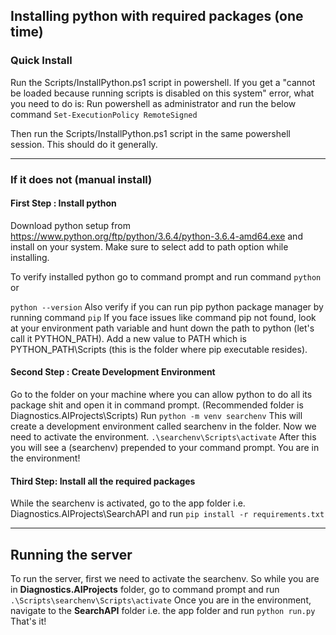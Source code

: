 
## Installing python with required packages (one time)
### Quick Install
Run the Scripts/InstallPython.ps1 script in powershell. If you get a "cannot be loaded because running scripts is disabled on this system" error, what you need to do is:
Run powershell as administrator and run the below command
```Set-ExecutionPolicy RemoteSigned```

Then run the Scripts/InstallPython.ps1 script in the same powershell session. This should do it generally.

---
### If it does not (manual install)
#### First Step : Install python
Download python setup from https://www.python.org/ftp/python/3.6.4/python-3.6.4-amd64.exe and install on your system. Make sure to select add to path option while installing.

To verify installed python go to command prompt and run command
```python```
or 

```python --version```
Also verify if you can run pip python package manager by running command
```pip```
If you face issues like command pip not found, look at your environment path variable and hunt down the path to python (let's call it PYTHON_PATH). Add a new value to PATH which is PYTHON_PATH\Scripts (this is the folder where pip executable resides).

#### Second Step : Create Development Environment
Go to the folder on your machine where you can allow python to do all its package shit and open it in command prompt. (Recommended folder is Diagnostics.AIProjects\Scripts)
Run
```python -m venv searchenv```
This will create a development environment called searchenv in the folder.
Now we need to activate the environment.
```.\searchenv\Scripts\activate```
After this you will see a (searchenv) prepended to your command prompt. You are in the environment!

#### Third Step: Install all the required packages
While the searchenv is activated, go to the app folder i.e. Diagnostics.AIProjects\SearchAPI and run
```pip install -r requirements.txt```

---
## Running the server
To run the server, first we need to activate the searchenv. So while you are in **Diagnostics.AIProjects** folder, go to command prompt and run
```.\Scripts\searchenv\Scripts\activate```
Once you are in the environment, navigate to the **SearchAPI** folder i.e. the app folder and run
```python run.py```
That's it!
